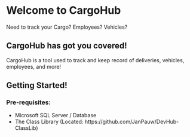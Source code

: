 # Welcome to CargoHub
Need to track your Cargo? Employees? Vehicles?

<h2>CargoHub has got you covered!</h2>
CargoHub is a tool used to track and keep record of deliveries, vehicles, employees, and more!

<h2>Getting Started!</h2>
<h3>Pre-requisites:</h3>
<ul>
  <li>Microsoft SQL Server / Database</li>
  <li>The Class Library (Located: https://github.com/JanPauw/DevHub-ClassLib)</li>
</ul>
